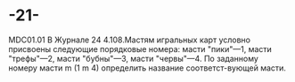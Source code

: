 # -21-
MDC01.01
В Журнале 24
4.108.Мастям игральных карт условно присвоены следующие порядковые номера: масти "пики"—1, масти "трефы"—2, масти "бубны"—3, масти "червы"—4. По заданному номеру масти m (1 m 4) определить название соответст-вующей масти.
